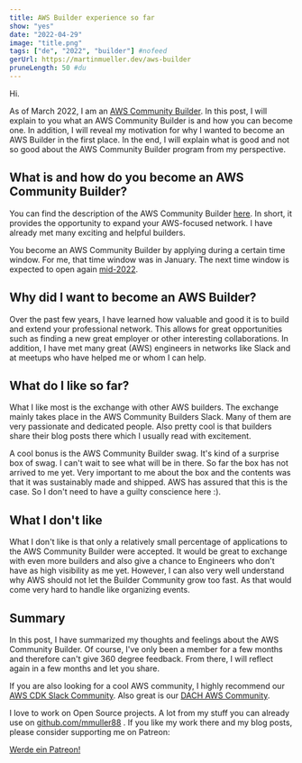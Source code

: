 ```yaml
---
title: AWS Builder experience so far
show: "yes"
date: "2022-04-29"
image: "title.png"
tags: ["de", "2022", "builder"] #nofeed
gerUrl: https://martinmueller.dev/aws-builder
pruneLength: 50 #du
---
```


Hi.

As of March 2022, I am an [AWS Community Builder](https://aws.amazon.com/developer/community/community-builders/). In this post, I will explain to you what an AWS Community Builder is and how you can become one. In addition, I will reveal my motivation for why I wanted to become an AWS Builder in the first place. In the end, I will explain what is good and not so good about the AWS Community Builder program from my perspective.

## What is and how do you become an AWS Community Builder?

You can find the description of the AWS Community Builder [here](https://aws.amazon.com/developer/community/community-builders/). In short, it provides the opportunity to expand your AWS-focused network. I have already met many exciting and helpful builders.

You become an AWS Community Builder by applying during a certain time window. For me, that time window was in January. The next time window is expected to open again [mid-2022](https://aws.amazon.com/developer/community/community-builders/).

## Why did I want to become an AWS Builder?

Over the past few years, I have learned how valuable and good it is to build and extend your professional network. This allows for great opportunities such as finding a new great employer or other interesting collaborations. In addition, I have met many great (AWS) engineers in networks like Slack and at meetups who have helped me or whom I can help.

## What do I like so far?

What I like most is the exchange with other AWS builders. The exchange mainly takes place in the AWS Community Builders Slack. Many of them are very passionate and dedicated people. Also pretty cool is that builders share their blog posts there which I usually read with excitement.

A cool bonus is the AWS Community Builder swag. It's kind of a surprise box of swag. I can't wait to see what will be in there. So far the box has not arrived to me yet. Very important to me about the box and the contents was that it was sustainably made and shipped. AWS has assured that this is the case. So I don't need to have a guilty conscience here :).

## What I don't like

What I don't like is that only a relatively small percentage of applications to the AWS Community Builder were accepted. It would be great to exchange with even more builders and also give a chance to Engineers who don't have as high visibility as me yet. However, I can also very well understand why AWS should not let the Builder Community grow too fast. As that would come very hard to handle like organizing events.

## Summary

In this post, I have summarized my thoughts and feelings about the AWS Community Builder. Of course, I've only been a member for a few months and therefore can't give 360 degree feedback. From there, I will reflect again in a few months and let you share.

If you are also looking for a cool AWS community, I highly recommend our [AWS CDK Slack Community](https://join.slack.com/t/cdk-dev/shared_invite/zt-xtpfmrqt-6ormYTA0hLdpMSAtTkM_2A). Also great is our [DACH AWS Community](https://join.slack.com/t/awscommunityde/shared_invite/zt-11ptmeylu-zpdZBIWmlbF9NNI3hY0Upw).

I love to work on Open Source projects. A lot from my stuff you can already use on [github.com/mmuller88](https://github.com/mmuller88) . If you like my work there and my blog posts, please consider supporting me on Patreon:

<a href="https://www.patreon.com/bePatron?u=29010217" data-patreon-widget-type="become-patron-button">Werde ein Patreon!</a><script async src="https://c6.patreon.com/becomePatronButton.bundle.js"></script>
